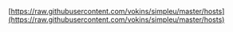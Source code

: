 [https://raw.githubusercontent.com/vokins/simpleu/master/hosts](https://raw.githubusercontent.com/vokins/simpleu/master/hosts)
